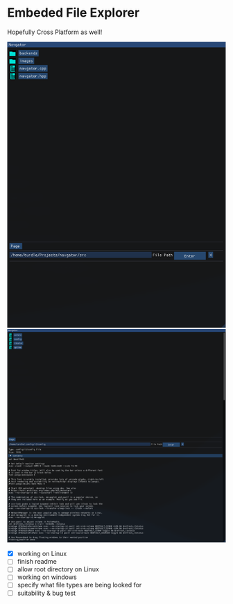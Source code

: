 # Embeded File Explorer
Hopefully Cross Platform as well!

![screen shot of navgator](/page/screenshot.png)
![another screenshot](/page/screenshot2.png)

- [x] working on Linux
- [ ] finish readme
- [ ] allow root directory on Linux
- [ ] working on windows
- [ ] specify what file types are being looked for
- [ ] suitability & bug test
